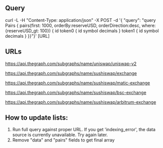 ## Query

<!-- QUERY ALL PAIRS >$100 USD RESERVES -->

curl -L -H "Content-Type: application/json" -X POST -d '{ "query": "query Pairs { pairs(first: 1000, orderBy:reserveUSD, orderDirection:desc, where: {reserveUSD_gt: 100}) { id token0 { id symbol decimals } token1 { id symbol decimals } }}"}' [URL]

## URLs

<!-- UNISWAP ETH -->

https://api.thegraph.com/subgraphs/name/uniswap/uniswap-v2

<!-- SUSHISWAP ETH -->

https://api.thegraph.com/subgraphs/name/sushiswap/exchange

<!-- SUSHISWAP POLYGON -->

https://api.thegraph.com/subgraphs/name/sushiswap/matic-exchange

<!-- SUSHISWAP BSC -->

https://api.thegraph.com/subgraphs/name/sushiswap/bsc-exchange

<!-- SUSHISWAP ARBITRUM -->

https://api.thegraph.com/subgraphs/name/sushiswap/arbitrum-exchange

## How to update lists:

1. Run full query against proper URL. If you get 'indexing_error', the data source is currently unavailable. Try again later.
2. Remove "data" and "pairs" fields to get final array
